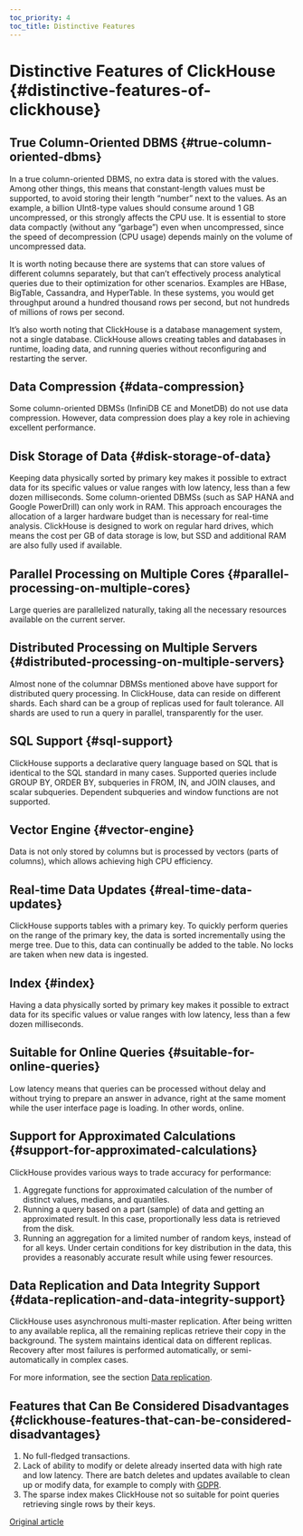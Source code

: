 ```yaml
---
toc_priority: 4
toc_title: Distinctive Features
---
```


# Distinctive Features of ClickHouse {#distinctive-features-of-clickhouse}

## True Column-Oriented DBMS {#true-column-oriented-dbms}

In a true column-oriented DBMS, no extra data is stored with the values. Among other things, this means that constant-length values must be supported, to avoid storing their length “number” next to the values. As an example, a billion UInt8-type values should consume around 1 GB uncompressed, or this strongly affects the CPU use. It is essential to store data compactly (without any “garbage”) even when uncompressed, since the speed of decompression (CPU usage) depends mainly on the volume of uncompressed data.

It is worth noting because there are systems that can store values of different columns separately, but that can’t effectively process analytical queries due to their optimization for other scenarios. Examples are HBase, BigTable, Cassandra, and HyperTable. In these systems, you would get throughput around a hundred thousand rows per second, but not hundreds of millions of rows per second.

It’s also worth noting that ClickHouse is a database management system, not a single database. ClickHouse allows creating tables and databases in runtime, loading data, and running queries without reconfiguring and restarting the server.

## Data Compression {#data-compression}

Some column-oriented DBMSs (InfiniDB CE and MonetDB) do not use data compression. However, data compression does play a key role in achieving excellent performance.

## Disk Storage of Data {#disk-storage-of-data}

Keeping data physically sorted by primary key makes it possible to extract data for its specific values or value ranges with low latency, less than a few dozen milliseconds. Some column-oriented DBMSs (such as SAP HANA and Google PowerDrill) can only work in RAM. This approach encourages the allocation of a larger hardware budget than is necessary for real-time analysis. ClickHouse is designed to work on regular hard drives, which means the cost per GB of data storage is low, but SSD and additional RAM are also fully used if available.

## Parallel Processing on Multiple Cores {#parallel-processing-on-multiple-cores}

Large queries are parallelized naturally, taking all the necessary resources available on the current server.

## Distributed Processing on Multiple Servers {#distributed-processing-on-multiple-servers}

Almost none of the columnar DBMSs mentioned above have support for distributed query processing.
In ClickHouse, data can reside on different shards. Each shard can be a group of replicas used for fault tolerance. All shards are used to run a query in parallel, transparently for the user.

## SQL Support {#sql-support}

ClickHouse supports a declarative query language based on SQL that is identical to the SQL standard in many cases.
Supported queries include GROUP BY, ORDER BY, subqueries in FROM, IN, and JOIN clauses, and scalar subqueries.
Dependent subqueries and window functions are not supported.

## Vector Engine {#vector-engine}

Data is not only stored by columns but is processed by vectors (parts of columns), which allows achieving high CPU efficiency.

## Real-time Data Updates {#real-time-data-updates}

ClickHouse supports tables with a primary key. To quickly perform queries on the range of the primary key, the data is sorted incrementally using the merge tree. Due to this, data can continually be added to the table. No locks are taken when new data is ingested.

## Index {#index}

Having a data physically sorted by primary key makes it possible to extract data for its specific values or value ranges with low latency, less than a few dozen milliseconds.

## Suitable for Online Queries {#suitable-for-online-queries}

Low latency means that queries can be processed without delay and without trying to prepare an answer in advance, right at the same moment while the user interface page is loading. In other words, online.

## Support for Approximated Calculations {#support-for-approximated-calculations}

ClickHouse provides various ways to trade accuracy for performance:

1.  Aggregate functions for approximated calculation of the number of distinct values, medians, and quantiles.
2.  Running a query based on a part (sample) of data and getting an approximated result. In this case, proportionally less data is retrieved from the disk.
3.  Running an aggregation for a limited number of random keys, instead of for all keys. Under certain conditions for key distribution in the data, this provides a reasonably accurate result while using fewer resources.

## Data Replication and Data Integrity Support {#data-replication-and-data-integrity-support}

ClickHouse uses asynchronous multi-master replication. After being written to any available replica, all the remaining replicas retrieve their copy in the background. The system maintains identical data on different replicas. Recovery after most failures is performed automatically, or semi-automatically in complex cases.

For more information, see the section [Data replication](../engines/table-engines/mergetree-family/replication.md).

## Features that Can Be Considered Disadvantages {#clickhouse-features-that-can-be-considered-disadvantages}

1.  No full-fledged transactions.
2.  Lack of ability to modify or delete already inserted data with high rate and low latency. There are batch deletes and updates available to clean up or modify data, for example to comply with [GDPR](https://gdpr-info.eu).
3.  The sparse index makes ClickHouse not so suitable for point queries retrieving single rows by their keys.

[Original article](https://clickhouse.tech/docs/en/introduction/distinctive_features/) <!--hide-->

